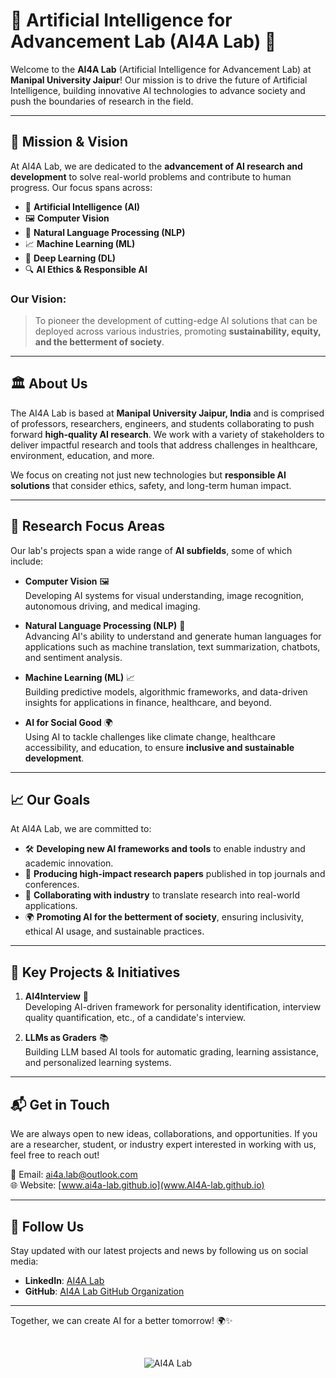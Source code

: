# 🌟 Artificial Intelligence for Advancement Lab (AI4A Lab) 🌟
Welcome to the **AI4A Lab** (Artificial Intelligence for Advancement Lab) at **Manipal University Jaipur**! Our mission is to drive the future of Artificial Intelligence, building innovative AI technologies to advance society and push the boundaries of research in the field. 

---

## 🎯 Mission & Vision
At AI4A Lab, we are dedicated to the **advancement of AI research and development** to solve real-world problems and contribute to human progress. Our focus spans across:
- 🤖 **Artificial Intelligence (AI)**
- 🖼️ **Computer Vision**
- 🧠 **Natural Language Processing (NLP)**
- 📈 **Machine Learning (ML)**
- 🧬 **Deep Learning (DL)**
- 🔍 **AI Ethics & Responsible AI**

### Our Vision:  
> To pioneer the development of cutting-edge AI solutions that can be deployed across various industries, promoting **sustainability, equity, and the betterment of society**.

---

## 🏛️ About Us
The AI4A Lab is based at **Manipal University Jaipur, India** and is comprised of professors, researchers, engineers, and students collaborating to push forward **high-quality AI research**. We work with a variety of stakeholders to deliver impactful research and tools that address challenges in healthcare, environment, education, and more. 

We focus on creating not just new technologies but **responsible AI solutions** that consider ethics, safety, and long-term human impact.

---

## 🔬 Research Focus Areas
Our lab's projects span a wide range of **AI subfields**, some of which include:

- **Computer Vision** 🖼️  
  Developing AI systems for visual understanding, image recognition, autonomous driving, and medical imaging.
  
- **Natural Language Processing (NLP)** 🧠  
  Advancing AI's ability to understand and generate human languages for applications such as machine translation, text summarization, chatbots, and sentiment analysis.
  
- **Machine Learning (ML)** 📈  
  Building predictive models, algorithmic frameworks, and data-driven insights for applications in finance, healthcare, and beyond.
  
- **AI for Social Good** 🌍  
  Using AI to tackle challenges like climate change, healthcare accessibility, and education, to ensure **inclusive and sustainable development**.

---

## 📈 Our Goals
At AI4A Lab, we are committed to:

- 🛠️ **Developing new AI frameworks and tools** to enable industry and academic innovation.
- 📝 **Producing high-impact research papers** published in top journals and conferences.
- 🤝 **Collaborating with industry** to translate research into real-world applications.
- 🌍 **Promoting AI for the betterment of society**, ensuring inclusivity, ethical AI usage, and sustainable practices.

---

## 🚀 Key Projects & Initiatives
1. **AI4Interview** 🏥  
   Developing AI-driven framework for personality identification, interview quality quantification, etc., of a candidate's interview.

2. **LLMs as Graders** 📚  
   Building LLM based AI tools for automatic grading, learning assistance, and personalized learning systems.

---

<!--
---

## 📚 Publications & Achievements
Our lab's research is regularly published in **top-tier international journals** and conferences. Recent accomplishments include:
- **Best Paper Award** at ICML 2023 🏆
- **Top 10 Paper** in Computer Vision at CVPR 2023 📜
- **AI Ethics Research Grant** from [Global AI Consortium] in 2024 🌍

You can browse our full list of publications [here](#).

---

## 🛠️ Tools & Software
We develop and maintain open-source libraries and software tools to enable AI research and applications. Some of our flagship tools include:
- **VisionNet**: An open-source library for computer vision research.
- **NLPToolkit**: A set of tools for NLP development and benchmarking.

Explore our GitHub repositories for code and collaboration opportunities!

---


## 🤝 Collaborations & Partnerships
At AI4A Lab, we believe in **collaborative research** and **cross-disciplinary partnerships**. We work with:
- 🌐 **Global universities and research institutions** to advance AI research.
- 🏢 **Industry leaders** in tech, healthcare, and education for real-world impact.
- 💡 **Startups and innovation hubs** for fostering the next generation of AI technologies.

---
-->

## 📬 Get in Touch
We are always open to new ideas, collaborations, and opportunities. If you are a researcher, student, or industry expert interested in working with us, feel free to reach out!

📧 Email: [ai4a.lab@outlook.com](mailto:ai4a.lab@outlook.com)  
🌐 Website: [www.ai4a-lab.github.io](www.AI4A-lab.github.io)

---

## 📱 Follow Us
Stay updated with our latest projects and news by following us on social media:  
- **LinkedIn**: [AI4A Lab](#)  
- **GitHub**: [AI4A Lab GitHub Organization](https://github.com/AI4A-lab)

---

Together, we can create AI for a better tomorrow! 🌍✨

<br/>
<p align="center"> <img src="https://komarev.com/ghpvc/?username=AI4A-lab&label=Page+Views&color=blue&style=for-the-badge" alt="AI4A Lab" /> </p>
